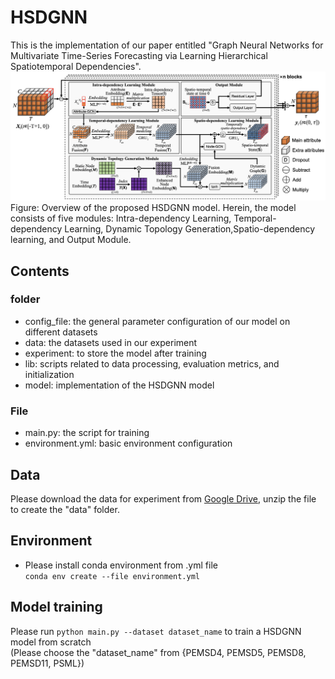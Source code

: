 # HSDGNN
This is the implementation of our paper entitled "Graph Neural Networks for Multivariate Time-Series Forecasting via Learning Hierarchical Spatiotemporal Dependencies".  <br>
![image text](https://github.com/zhourongleiden/HSDGNN/blob/main/Framework.png)  <br>
Figure: Overview of the proposed HSDGNN model. Herein, the model consists of five modules: Intra-dependency Learning, Temporal-dependency Learning, Dynamic Topology Generation,Spatio-dependency learning, and Output Module.
## Contents
### folder
* config_file: the general parameter configuration of our model on different datasets <br>  
* data: the datasets used in our experiment <br>
* experiment: to store the model after training <br>
* lib: scripts related to data processing, evaluation metrics, and initialization <br>
* model: implementation of the HSDGNN model <br>
### File
* main.py: the script for training <br>
* environment.yml: basic environment configuration
## Data
Please download the data for experiment from [Google Drive](https://drive.google.com/file/d/1qoGP0L3ua4ZAwLf_jeBNJoBo69pqAmvV/view?usp=share_link), 
unzip the file to create the "data" folder.
## Environment
* Please install conda environment from .yml file  
`conda env create --file environment.yml`
## Model training
Please run `python main.py --dataset dataset_name` to train a HSDGNN model from scratch <br>
(Please choose the "dataset_name" from {PEMSD4, PEMSD5, PEMSD8, PEMSD11, PSML})

